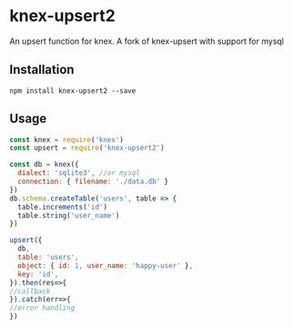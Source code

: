 # knex-upsert2

An upsert function for knex. A fork of knex-upsert with support for mysql

## Installation

```
npm install knex-upsert2 --save
```

## Usage

<!-- eslint-disable strict,node/no-missing-require -->

```js
const knex = require('knex')
const upsert = require('knex-upsert2')

const db = knex({
  dialect: 'sqlite3', //or mysql
  connection: { filename: './data.db' }
})
db.schema.createTable('users', table => {
  table.increments('id')
  table.string('user_name')
})

upsert({
  db,
  table: 'users',
  object: { id: 1, user_name: 'happy-user' },
  key: 'id',
}).then(res=>{
//callback
}).catch(err=>{
//error handling
})
```
